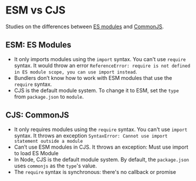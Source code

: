 # ESM vs CJS

Studies on the differences between [ES modules](https://developer.mozilla.org/en-US/docs/Web/JavaScript/Guide/Modules) and [CommonJS](https://nodejs.org/docs/latest/api/modules.html).

## ESM: ES Modules

- It only imports modules using the `import` syntax. You can't use `require` syntax. It would throw an error `ReferenceError: require is not defined in ES module scope, you can use import instead`.
- Bundlers don’t know how to work with ESM modules that use the `require` syntax.
- CJS is the default module system. To change it to ESM, set the `type` from `package.json` to `module`.

## CJS: CommonJS

- It only requires modules using the `require` syntax. You can't use `import` syntax. It throws an exception `SyntaxError: Cannot use import statement outside a module`
- Can’t use ESM modules in CJS. It throws an exception: Must use import to load ES Module
- In Node, CJS is the default module system. By default, the `package.json` uses `commonjs` as the `type`'s value.
- The `require` syntax is synchronous: there's no callback or promise
